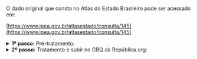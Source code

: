 <br> 
O dado original que consta no Atlas do Estado Brasileiro pode ser acessado em: 

[https://www.ipea.gov.br/atlasestado/consulta/145](https://www.ipea.gov.br/atlasestado/consulta/145)
<br>


<details>
  <summary><b> 1º passo:</b> Pré-tratamento: </summary>

Acesso em:

[https://github.com/Republica-org/Ecossistema-dados/blob/main/pre_tratamento/tratamento_republica/atlas_estado/SIAPE_remuneracao_liquida_executivo_sexo_raca.ipynb](https://github.com/Republica-org/Ecossistema-dados/blob/main/pre_tratamento/tratamento_republica/atlas_estado/SIAPE_remuneracao_liquida_executivo_sexo_raca.ipynb)
</details>
<details>
  <summary><b> 2º passo:</b> Tratamento e subir no GBQ da República.org:</summary>

Acesso em:

[https://github.com/Republica-org/Ecossistema-dados/blob/main/tratamento_GBQ/perfil_remuneracao/SIAPE_remuneracao_liquida_executivo_sexo_raca.ipynb](https://github.com/Republica-org/Ecossistema-dados/blob/main/tratamento_GBQ/perfil_remuneracao/SIAPE_remuneracao_liquida_executivo_sexo_raca.ipynb)

</details>
